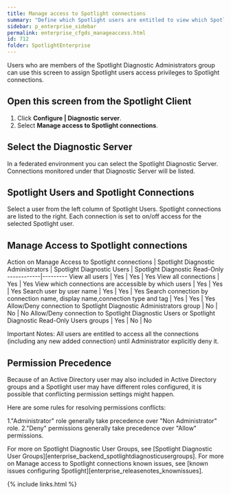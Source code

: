 ```yaml
---
title: Manage access to Spotlight connections
summary: "Define which Spotlight users are entitled to view which Spotlight connections."
sidebar: p_enterprise_sidebar
permalink: enterprise_cfgds_manageaccess.html
id: 712
folder: SpotlightEnterprise
---
```



Users who are members of the Spotlight Diagnostic Administrators group can use this screen to assign Spotlight users access privileges to Spotlight connections.

## Open this screen from the Spotlight Client

1. Click **Configure \| Diagnostic server**.
2. Select **Manage access to Spotlight connections**.

## Select the Diagnostic Server

In a federated environment you can select the Spotlight Diagnostic Server. Connections monitored under that Diagnostic Server will be listed.

## Spotlight Users and Spotlight Connections
Select a user from the left column of Spotlight Users. Spotlight connections are listed to the right. Each connection is set to on/off access for the selected Spotlight user. 

## Manage Access to Spotlight connections

Action on Manage Access to Spotlight connections | Spotlight Diagnostic Administrators | Spotlight Diagnostic Users | Spotlight Diagnostic Read-Only
------------|---------
View all users | Yes | Yes | Yes
View all connections | Yes | Yes
View which connections are accessible by which users | Yes | Yes | Yes
Search user by user name | Yes | Yes | Yes
Search connection by connection name, display name,connection type and tag | Yes | Yes | Yes
Allow/Deny connection to Spotlight Diagnostic Administrators group | No | No | No
Allow/Deny connection to Spotlight Diagnostic Users or Spotlight Diagnostic Read-Only Users groups | Yes | No | No

Important Notes: All users are entitled to access all the connections (including any new added connection) until Administrator explicitly deny it.

## Permission Precedence
Because of an Active Directory user may also included in Active Directory groups and a Spotlight user may have different roles configured, it is possible that conflicting permission settings might happen. 

Here are some rules for resolving permissions conflicts:

1."Administrator" role generally take precedence over "Non Administrator" role.
2."Deny" permissions generally take precedence over "Allow" permissions.

For more on Spotlight Diagnostic User Groups, see [Spotlight Diagnostic User Groups][enterprise_backend_spotlightdiagnosticusergroups].
For more on Manage access to Spotlight connections known issues, see [known issues configuring Spotlight][enterprise_releasenotes_knownissues].

{% include links.html %}
